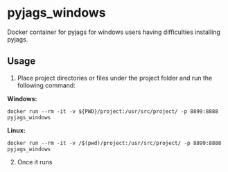 # pyjags_windows
Docker container for pyjags for windows users having difficulties installing pyjags. 

## Usage
1. Place project directories or files under the project folder and run the following command:

**Windows:**
```
docker run --rm -it -v ${PWD}/project:/usr/src/project/ -p 8899:8888 pyjags_windows
```
**Linux:**
```
docker run --rm -it -v /$(pwd)/project:/usr/src/project/ -p 8899:8888 pyjags_windows
```

2. Once it runs 
